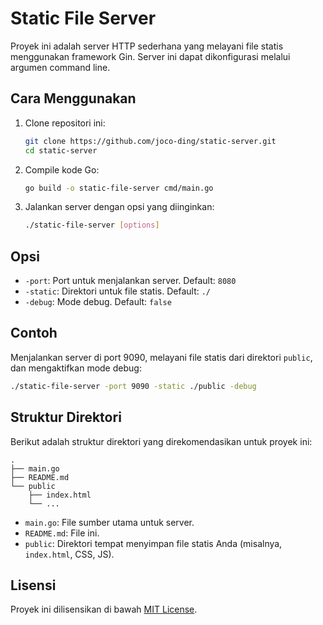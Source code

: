 # Static File Server

Proyek ini adalah server HTTP sederhana yang melayani file statis menggunakan framework Gin. Server ini dapat dikonfigurasi melalui argumen command line.

## Cara Menggunakan

1. Clone repositori ini:

   ```sh
   git clone https://github.com/joco-ding/static-server.git
   cd static-server
   ```

2. Compile kode Go:

   ```sh
   go build -o static-file-server cmd/main.go
   ```

3. Jalankan server dengan opsi yang diinginkan:

   ```sh
   ./static-file-server [options]
   ```

## Opsi

- `-port`: Port untuk menjalankan server. Default: `8080`
- `-static`: Direktori untuk file statis. Default: `./`
- `-debug`: Mode debug. Default: `false`

## Contoh

Menjalankan server di port 9090, melayani file statis dari direktori `public`, dan mengaktifkan mode debug:

```sh
./static-file-server -port 9090 -static ./public -debug
```

## Struktur Direktori

Berikut adalah struktur direktori yang direkomendasikan untuk proyek ini:

```
.
├── main.go
├── README.md
└── public
    ├── index.html
    └── ...
```

- `main.go`: File sumber utama untuk server.
- `README.md`: File ini.
- `public`: Direktori tempat menyimpan file statis Anda (misalnya, `index.html`, CSS, JS).

## Lisensi

Proyek ini dilisensikan di bawah [MIT License](LICENSE).